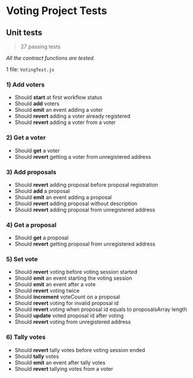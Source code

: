 # Voting Project Tests

## Unit tests
> 27 passing tests

*All the contract functions are tested.*

1 file: `VotingTest.js`

### 1) Add voters

- Should **start** at first workflow status
- Should **add** voters
- Should **emit** an event adding a voter
- Should **revert** adding a voter already registered
- Should **revert** adding a voter from a voter

### 2) Get a voter

- Should **get** a voter
- Should **revert** getting a voter from unregistered address

### 3) Add proposals

- Should **revert** adding proposal before proposal registration
- Should **add** a proposal
- Should **emit** an event adding a proposal
- Should **revert** adding proposal without description
- Should **revert** adding proposal from unregistered address

### 4) Get a proposal

- Should **get** a proposal
- Should **revert** getting proposal from unregistered address

### 5) Set vote

- Should **revert** voting before voting session started
- Should **emit** an event starting the voting session
- Should **emit** an event after a vote
- Should **revert** voting twice
- Should **increment** voteCount on a proposal
- Should **revert** voting for invalid proposal id
- Should **revert** voting when proposal id equals to proposalsArray length
- Should **update** voted proposal id after voting
- Should **revert** voting from unregistered address

### 6) Tally votes

- Should **revert** tally votes before voting session ended
- Should **tally** votes
- Should **emit** an event after tally votes
- Should **revert** tallying votes from a voter